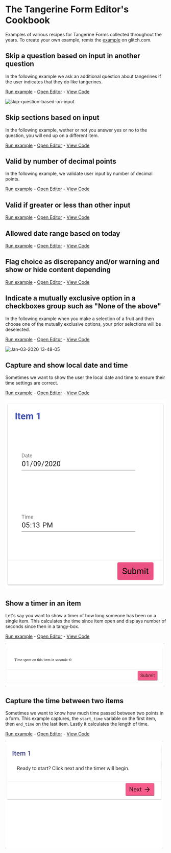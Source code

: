 # The Tangerine Form Editor's Cookbook
Examples of various recipes for Tangerine Forms collected throughout the years. To create your own example, remix the [example](https://glitch.com/edit/#!/remix/tangy-form-example-template) on glitch.com.

## Skip a question based on input in another question
In the following example we ask an additional question about tangerines if the user indicates that they do like tangerines.

[Run example](https://skip-question-based-on-input.glitch.me/) - [Open Editor](https://skip-question-based-on-input.glitch.me/#edit) - [View Code](https://glitch.com/edit/#!/skip-question-based-on-input)

![skip-question-based-on-input](./skip-question-based-on-input.png)

## Skip sections based on input
In the following example, wether or not you answer yes or no to the question, you will end up on a different item.

[Run example](https://skip-sections-based-on-input.glitch.me/) - [Open Editor](https://skip-sections-based-on-input.glitch.me/#edit) - [View Code](https://glitch.com/edit/#!/skip-sections-based-on-input)

## Valid by number of decimal points
In the following example, we validate user input by number of decimal points.

[Run example](https://valid-by-number-of-decimal-points.glitch.me/) - [Open Editor](https://valid-by-number-of-decimal-points.glitch.me/#edit) - [View Code](https://glitch.com/edit/#!/valid-by-number-of-decimal-points)

## Valid if greater or less than other input
[Run example](https://valid-if-greater-or-less-than-other-input.glitch.me/) - [Open Editor](https://valid-if-greater-or-less-than-other-input.glitch.me/#edit) - [View Code](https://glitch.com/edit/#!/valid-if-greater-or-less-than-other-input)

## Allowed date range based on today
[Run example](https://allowed-date-range-based-on-today.glitch.me/) - [Open Editor](https://allowed-date-range-based-on-today.glitch.me/#edit) - [View Code](https://glitch.com/edit/#!/allowed-date-range-based-on-today)

## Flag choice as discrepancy and/or warning and show or hide content depending
[Run example](https://flag-discrepancy-or-warning-and-hide.glitch.me/) - [Open Editor](https://flag-discrepancy-or-warning-and-hide.glitch.me/#edit) - [View Code](https://glitch.com/edit/#!/flag-discrepancy-or-warning-and-hide)

## Indicate a mutually exclusive option in a checkboxes group such as "None of the above"
In the following example when you make a selection of a fruit and then choose one of the mutually exclusive options, your prior selections will be deselected.

[Run example](https://mutually-exclusive-checkbox-options.glitch.me/) - [Open Editor](https://mutually-exclusive-checkbox-options.glitch.me/#edit) - [View Code](https://glitch.com/edit/#!/mutually-exclusive-checkbox-options?path=index.html)

![Jan-03-2020 13-48-05](https://user-images.githubusercontent.com/156575/71742567-37efed00-2e30-11ea-999c-9afe2e0b9492.gif)

## Capture and show local date and time
Sometimes we want to show the user the local date and time to ensure their time settings are correct. 

[Run example](https://capture-local-date-and-time.glitch.me/) - [Open Editor](https://capture-local-date-and-time.glitch.me/#edit) - [View Code](https://glitch.com/edit/#!/capture-local-date-and-time)

![tangerine-form-editors-cookbook--capture-local-date-and-time](./tangerine-form-editors-cookbook--capture-local-date-and-time.png)

## Show a timer in an item
Let's say you want to show a timer of how long someone has been on a single item. This calculates the time since item open and displays number of seconds since then in a tangy-box.

[Run example](https://show-a-timer-in-an-item.glitch.me/) - [Open Editor](https://show-a-timer-in-an-item.glitch.me/#edit) - [View Code](https://glitch.com/edit/#!/show-a-timer-in-an-item)

![stop watch](./tangerine-form-editors-cookbook--stop-watch.gif)

## Capture the time between two items
Sometimes we want to know how much time passed between two points in a form. This example captures, the `start_time` variable on the first item, then `end_time` on the last item. Lastly it calculates the length of time.

[Run example](https://capture-the-time-between-two-items.glitch.me/) - [Open Editor](https://capture-the-time-between-two-items.glitch.me/#edit) - [View Code](https://glitch.com/edit/#!/capture-the-time-between-two-items?path=index.html)

![timed items](tangerine-form-editors-cookbook--timed-items.gif)




